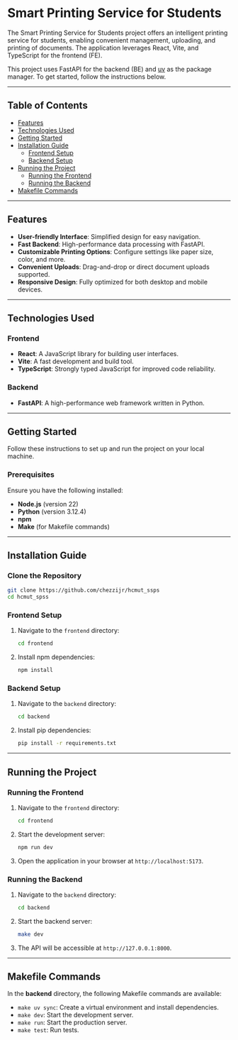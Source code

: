 # Smart Printing Service for Students

The Smart Printing Service for Students project offers an intelligent printing service for students, enabling convenient management, uploading, and printing of documents. The application leverages React, Vite, and TypeScript for the frontend (FE).

This project uses FastAPI for the backend (BE) and [uv](https://docs.astral.sh/uv/getting-started/installation/#standalone-installer) as the package manager. To get started, follow the instructions below.

---

## Table of Contents

- [Features](#features)
- [Technologies Used](#technologies-used)
- [Getting Started](#getting-started)
- [Installation Guide](#installation-guide)
  - [Frontend Setup](#frontend-setup)
  - [Backend Setup](#backend-setup)
- [Running the Project](#running-the-project)
  - [Running the Frontend](#running-the-frontend)
  - [Running the Backend](#running-the-backend)
- [Makefile Commands](#makefile-commands)

---

## Features

- **User-friendly Interface**: Simplified design for easy navigation.
- **Fast Backend**: High-performance data processing with FastAPI.
- **Customizable Printing Options**: Configure settings like paper size, color, and more.
- **Convenient Uploads**: Drag-and-drop or direct document uploads supported.
- **Responsive Design**: Fully optimized for both desktop and mobile devices.

---

## Technologies Used

### Frontend
- **React**: A JavaScript library for building user interfaces.
- **Vite**: A fast development and build tool.
- **TypeScript**: Strongly typed JavaScript for improved code reliability.

### Backend
- **FastAPI**: A high-performance web framework written in Python.

---

## Getting Started

Follow these instructions to set up and run the project on your local machine.

### Prerequisites

Ensure you have the following installed:
- **Node.js** (version 22)
- **Python** (version 3.12.4)
- **npm**
- **Make** (for Makefile commands)

---

## Installation Guide

### Clone the Repository

```bash
git clone https://github.com/chezzijr/hcmut_ssps
cd hcmut_spss
```

### Frontend Setup

1. Navigate to the `frontend` directory:
   ```bash
   cd frontend
   ```
2. Install npm dependencies:
   ```bash
   npm install
   ```

### Backend Setup

1. Navigate to the `backend` directory:
   ```bash
   cd backend
   ```
2. Install pip dependencies:
   ```bash
   pip install -r requirements.txt
   ```

---

## Running the Project

### Running the Frontend

1. Navigate to the `frontend` directory:
   ```bash
   cd frontend
   ```
2. Start the development server:
   ```bash
   npm run dev
   ```
3. Open the application in your browser at `http://localhost:5173`.

### Running the Backend

1. Navigate to the `backend` directory:
   ```bash
   cd backend
   ```
2. Start the backend server:
   ```bash
   make dev
   ```
3. The API will be accessible at `http://127.0.0.1:8000`.

---

## Makefile Commands

In the **backend** directory, the following Makefile commands are available:

- `make uv sync`: Create a virtual environment and install dependencies.
- `make dev`: Start the development server.
- `make run`: Start the production server.
- `make test`: Run tests.
